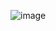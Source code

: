 ![image](https://user-images.githubusercontent.com/76823502/133066017-c5b8744f-b40e-496c-aedd-1e32dcef7417.png)

